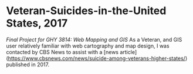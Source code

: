# Veteran-Suicides-in-the-United States, 2017
*Final Project for GHY 3814: Web Mapping and GIS*
As a Veteran, and GIS user relatively familiar with web cartography and map design, I was contacted by CBS News to assist with a [news article] (https://www.cbsnews.com/news/suicide-among-veterans-higher-states/) published in 2017. 
